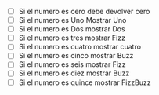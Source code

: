 - [ ] Si el numero es cero debe devolver cero
- [ ] Si el numero es Uno Mostrar Uno
- [ ] Si el numero es Dos mostrar Dos
- [ ] Si el numero es tres mostrar Fizz
- [ ] Si el numero es cuatro mostrar cuatro
- [ ] Si el numero es cinco mostrar Buzz
- [ ] Si el numero es seis mostrar Fizz
- [ ] Si el numero es diez mostrar Buzz
- [ ] Si el numero es quince mostrar FizzBuzz